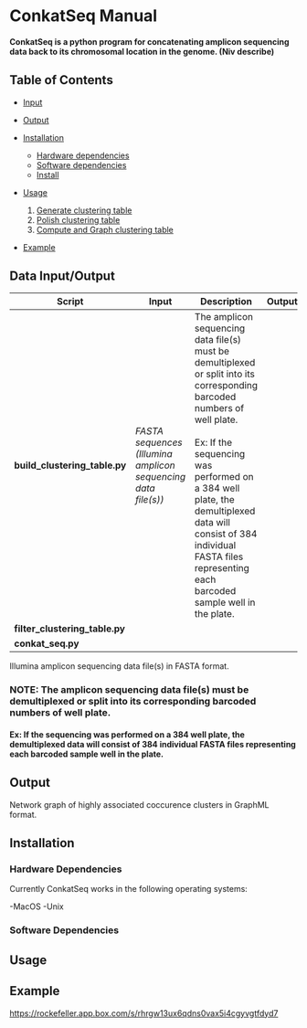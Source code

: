ConkatSeq Manual
================

#### ConkatSeq is a python program for concatenating amplicon sequencing data back to its chromosomal location in the genome. (Niv describe) 

Table of Contents
-----------------

- [Input](#input)
- [Output](#output)
- [Installation](#installation)
  - [Hardware dependencies](#hardware)
  - [Software dependencies](#software)
  - [Install](#install)
  
- [Usage](#usage)
  1. [Generate clustering table](#table)
  2. [Polish clustering table](#polish)
  3. [Compute and Graph clustering table](#graph)

- [Example](#example)
  

## <a name="input"></a> Data Input/Output

|**Script**|**Input**|**Description**|**Output**|**Description**|
|---|---|---|---|---|
|**build_clustering_table.py**|*FASTA sequences (Illumina amplicon sequencing data file(s))*|The amplicon sequencing data file(s) must be demultiplexed or split into its corresponding barcoded numbers of well plate. <br/><br/> Ex: If the sequencing was performed on a 384 well plate, the demultiplexed data will consist of 384 individual FASTA files representing each barcoded sample well in the plate.|
|**filter_clustering_table.py**| 
|**conkat_seq.py**|

Illumina amplicon sequencing data file(s) in FASTA format.

### NOTE: The amplicon sequencing data file(s) must be demultiplexed or split into its corresponding barcoded numbers of well plate. 

#### Ex: If the sequencing was performed on a 384 well plate, the demultiplexed data will consist of 384 individual FASTA files representing each barcoded sample well in the plate.

## <a name="output"></a> Output

Network graph of highly associated coccurence clusters in GraphML format. 

## <a name="input"></a> Installation

### <a name="hardware"></a> Hardware Dependencies

Currently ConkatSeq works in the following operating systems:

  -MacOS
  -Unix
  

### <a name="hardware"></a> Software Dependencies

## <a name="input"></a> Usage

## <a name="input"></a> Example


https://rockefeller.app.box.com/s/rhrgw13ux6qdns0vax5i4cgyvgtfdyd7




